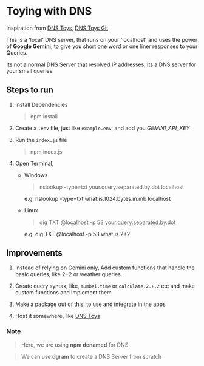 # Toying with DNS

Inspiration from  [DNS Toys](https://www.dns.toys/), [DNS Toys Git](https://github.com/knadh/dns.toys)

This is a 'local' DNS server, that runs on your 'localhost' and uses the power of **Google Gemini**, to give you short one word or one liner responses to your Queries.

Its not a normal DNS Server that resolved IP addresses, Its a DNS server for your small queries.

## Steps to run

1. Install Dependencies 
    > npm install

2. Create a `.env` file, just like `example.env`, and add you _GEMINI_API_KEY_

3. Run the `index.js` file
    > npm index.js

4. Open Terminal, 

    * Windows
        > nslookup -type=txt your.query.separated.by.dot localhost
        
        e.g. nslookup -type=txt what.is.1024.bytes.in.mb localhost

    * Linux 
        > dig TXT @localhost -p 53 your.query.separated.by.dot

        e.g. dig TXT @localhost -p 53 what.is.2+2

## Improvements

1. Instead of relying on Gemini only, Add custom functions that handle the basic queries, like 2+2 or weather queries.

2. Create query syntax, like, `mumbai.time` or `calculate.2.+.2` etc and make custom functions and implement them

3. Make a package out of this, to use and integrate in the apps

4. Host it somewhere, like [DNS Toys](https://www.dns.toys/)

### Note

>Here, we are using **npm denamed** for DNS 

>We can use **dgram** to create a DNS Server from scratch

